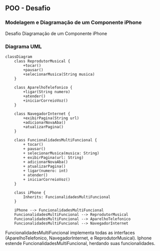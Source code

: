 ## POO - Desafio

### Modelagem e Diagramação de um Componente iPhone

Desafio Diagramação de um Componente iPhone

### Diagrama UML
```mermaid
classDiagram
    class ReprodutorMusical {
        +tocar()
        +pausar()
        +selecionarMusica(String musica)
    }

    class AparelhoTelefonico {
        +ligar(String numero)
        +atender()
        +iniciarCorreioVoz()
    }

    class NavegadorInternet {
        +exibirPagina(String url)
        +adicionarNovaAba()
        +atualizarPagina()
    }

    class FuncionalidadesMultiFuncional {
        + tocar()
        + pausar()
        + selecionarMusica(musica: String)
        + exibirPagina(url: String)   
        + adicionarNovaAba()   
        + atualizarPagina()    
        + ligar(numero: int)    
        + atender()      
        + iniciarCorreioVoz()
    }

    class iPhone {
        Inherits: FuncionalidadesMultiFuncional
    }

    iPhone --> FuncionalidadesMultiFuncional
    FuncionalidadesMultiFuncional --> ReprodutorMusical
    FuncionalidadesMultiFuncional --> AparelhoTelefonico
    FuncionalidadesMultiFuncional --> NavegadorInternet
```

FuncionalidadesMultiFuncional implementa todas as interfaces (AparelhoTelefonico, NavegadorInternet, e ReprodutorMusical).
Iphone estende FuncionalidadesMultiFuncional, herdando suas funcionalidades.
